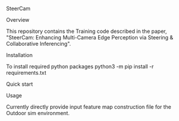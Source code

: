 SteerCam

Overview

This repository contains the Training code described in the paper, "SteerCam: Enhancing Multi-Camera Edge Perception via Steering & Collaborative Inferencing". 

Installation

To install required python packages 
python3 -m pip install -r requirements.txt

Quick start



Usage

Currently directly provide input feature map construction file for the Outdoor sim environment.

